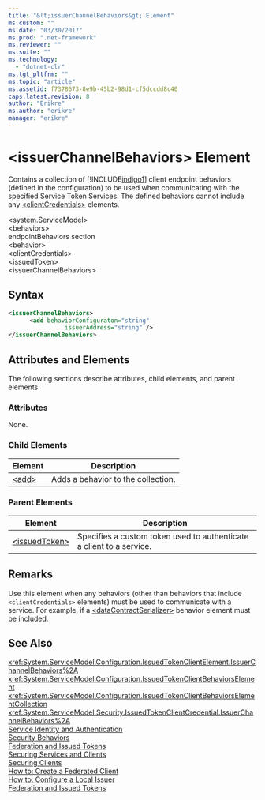 ```yaml
---
title: "&lt;issuerChannelBehaviors&gt; Element"
ms.custom: ""
ms.date: "03/30/2017"
ms.prod: ".net-framework"
ms.reviewer: ""
ms.suite: ""
ms.technology: 
  - "dotnet-clr"
ms.tgt_pltfrm: ""
ms.topic: "article"
ms.assetid: f7378673-8e9b-45b2-98d1-cf5dccdd8c40
caps.latest.revision: 8
author: "Erikre"
ms.author: "erikre"
manager: "erikre"
---
```

# &lt;issuerChannelBehaviors&gt; Element
Contains a collection of [!INCLUDE[indigo1](../../../../../includes/indigo1-md.md)] client endpoint behaviors (defined in the configuration) to be used when communicating with the specified Service Token Services. The defined behaviors cannot include any [\<clientCredentials>](../../../../../docs/framework/configure-apps/file-schema/wcf/clientcredentials.md) elements.  
  
 \<system.ServiceModel>  
\<behaviors>  
endpointBehaviors section  
\<behavior>  
\<clientCredentials>  
\<issuedToken>  
\<issuerChannelBehaviors>  
  
## Syntax  
  
```xml  
<issuerChannelBehaviors>  
      <add behaviorConfiguraton="string"  
                issuerAddress="string" />  
</issuerChannelBehaviors>  
```  
  
## Attributes and Elements  
 The following sections describe attributes, child elements, and parent elements.  
  
### Attributes  
 None.  
  
### Child Elements  
  
|Element|Description|  
|-------------|-----------------|  
|[\<add>](../../../../../docs/framework/configure-apps/file-schema/wcf/add-of-issuerchannelbehaviors.md)|Adds a behavior to the collection.|  
  
### Parent Elements  
  
|Element|Description|  
|-------------|-----------------|  
|[\<issuedToken>](../../../../../docs/framework/configure-apps/file-schema/wcf/issuedtoken.md)|Specifies a custom token used to authenticate a client to a service.|  
  
## Remarks  
 Use this element when any behaviors (other than behaviors that include `<clientCredentials>` elements) must be used to communicate with a service. For example, if a [\<dataContractSerializer>](../../../../../docs/framework/configure-apps/file-schema/wcf/datacontractserializer-element.md) behavior element must be included.  
  
## See Also  
 <xref:System.ServiceModel.Configuration.IssuedTokenClientElement.IssuerChannelBehaviors%2A>   
 <xref:System.ServiceModel.Configuration.IssuedTokenClientBehaviorsElement>   
 <xref:System.ServiceModel.Configuration.IssuedTokenClientBehaviorsElementCollection>   
 <xref:System.ServiceModel.Security.IssuedTokenClientCredential.IssuerChannelBehaviors%2A>   
 [Service Identity and Authentication](../../../../../docs/framework/wcf/feature-details/service-identity-and-authentication.md)   
 [Security Behaviors](../../../../../docs/framework/wcf/feature-details/security-behaviors-in-wcf.md)   
 [Federation and Issued Tokens](../../../../../docs/framework/wcf/feature-details/federation-and-issued-tokens.md)   
 [Securing Services and Clients](../../../../../docs/framework/wcf/feature-details/securing-services-and-clients.md)   
 [Securing Clients](../../../../../docs/framework/wcf/securing-clients.md)   
 [How to: Create a Federated Client](../../../../../docs/framework/wcf/feature-details/how-to-create-a-federated-client.md)   
 [How to: Configure a Local Issuer](../../../../../docs/framework/wcf/feature-details/how-to-configure-a-local-issuer.md)   
 [Federation and Issued Tokens](../../../../../docs/framework/wcf/feature-details/federation-and-issued-tokens.md)
